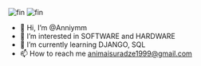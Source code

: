 ![fin](https://github.com/Anniymm/Anniymm/assets/151152361/366f95d0-c793-47df-8f35-cfc6f9cf31c6)
![fin](https://github.com/Anniymm/Anniymm/assets/151152361/ae71d993-21d3-414b-98e6-76243a20c2e8)


- 👋 Hi, I’m @Anniymm
- 👀 I’m interested in SOFTWARE and HARDWARE
- 🌱 I’m currently learning DJANGO, SQL
- 📫 How to reach me animaisuradze1999@gmail.com




